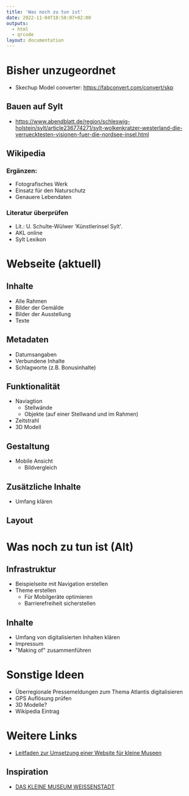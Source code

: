 ```yaml
---
title: 'Was noch zu tun ist'
date: 2022-11-04T18:58:07+02:00
outputs:
  - html
  - qrcode
layout: documentation
---
```


# Bisher unzugeordnet

* Skechup Model converter: https://fabconvert.com/convert/skp

## Bauen auf Sylt
* https://www.abendblatt.de/region/schleswig-holstein/sylt/article236774271/sylt-wolkenkratzer-westerland-die-verruecktesten-visionen-fuer-die-nordsee-insel.html

## Wikipedia

### Ergänzen:

* Fotografisches Werk
* Einsatz für den Naturschutz
* Genauere Lebendaten

### Literatur überprüfen

* Lit.: U. Schulte-Wülwer 'Künstlerinsel Sylt'.
* AKL online
* Sylt Lexikon

# Webseite (aktuell)

## Inhalte
* Alle Rahmen
* Bilder der Gemälde
* Bilder der Ausstellung
* Texte

## Metadaten
* Datumsangaben
* Verbundene Inhalte
* Schlagworte (z.B. Bonusinhalte)

## Funktionalität

* Naviagtion
  * Stellwände
  * Objekte (auf einer Stellwand und im Rahmen)
* Zeitstrahl
* 3D Modell

## Gestaltung
* Mobile Ansicht
  * Bildvergleich

## Zusätzliche Inhalte
* Umfang klären

## Layout

# Was noch zu tun ist (Alt)

## Infrastruktur
* Beispielseite mit Navigation erstellen
* Theme erstellen
  * Für Mobilgeräte optimieren
  * Barrierefreiheit sicherstellen

## Inhalte
* Umfang von digitalisierten Inhalten klären
* Impressum
* "Making of" zusammenführen


# Sonstige Ideen
* Überregionale Pressemeldungen zum Thema Atlantis digitalisieren
* GPS Auflösung prüfen
* 3D Modelle?
* Wikipedia Eintrag

# Weitere Links

* [Leitfaden zur Umsetzung einer Website für kleine Museen](https://www.zeilenabstand.net/leitfaden-zur-umsetzung-einer-website-fuer-kleine-museen/)

## Inspiration

* [DAS KLEINE MUSEUM WEISSENSTADT](https://www.kleinesmuseum-weissenstadt.de/static/)
